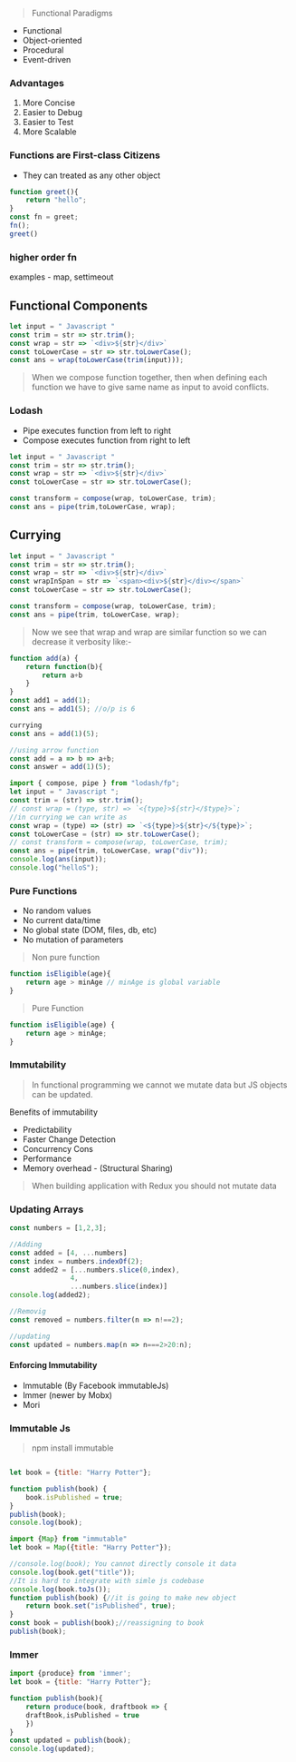 > Functional Paradigms
* Functional
* Object-oriented
* Procedural
* Event-driven

### Advantages
1. More Concise
2. Easier to Debug
3. Easier to Test
4. More Scalable

### Functions are First-class Citizens
* They can treated as any other object
```javascript
function greet(){
	return "hello";
}
const fn = greet;
fn();
greet()
```

### higher order fn
examples - map, settimeout

## Functional Components
```javascript
let input = " Javascript "
const trim = str => str.trim();
const wrap = str => `<div>${str}</div>`
const toLowerCase = str => str.toLowerCase();
const ans = wrap(toLowerCase(trim(input)));
```
> When we compose function together, then when defining each function we have to give same name as input to avoid conflicts.

### Lodash
* Pipe executes function from left to right
* Compose executes function from right to left
```javascript
let input = " Javascript "
const trim = str => str.trim();
const wrap = str => `<div>${str}</div>`
const toLowerCase = str => str.toLowerCase();

const transform = compose(wrap, toLowerCase, trim);
const ans = pipe(trim,toLowerCase, wrap);
```

## Currying

```javascript
let input = " Javascript "
const trim = str => str.trim();
const wrap = str => `<div>${str}</div>`
const wrapInSpan = str => `<span><div>${str}</div></span>`
const toLowerCase = str => str.toLowerCase();

const transform = compose(wrap, toLowerCase, trim);
const ans = pipe(trim, toLowerCase, wrap);
```
> Now we see that wrap and wrap are similar function so we can decrease it verbosity like:-

```javascript
function add(a) {
	return function(b){
		return a+b
	}
}
const add1 = add(1);
const ans = add1(5); //o/p is 6

currying
const ans = add(1)(5);

//using arrow function
const add = a => b => a+b;
const answer = add(1)(5);
```

```javascript
import { compose, pipe } from "lodash/fp";
let input = " Javascript ";
const trim = (str) => str.trim();
// const wrap = (type, str) => `<{type}>${str}</$type}>`;
//in currying we can write as
const wrap = (type) => (str) => `<${type}>${str}</${type}>`;
const toLowerCase = (str) => str.toLowerCase();
// const transform = compose(wrap, toLowerCase, trim);
const ans = pipe(trim, toLowerCase, wrap("div"));
console.log(ans(input));
console.log("helloS");
```

### Pure Functions
* No random values
* No current data/time
* No global state (DOM, files, db, etc)
* No mutation of parameters

>Non pure function
```javascript
function isEligible(age){
	return age > minAge // minAge is global variable
}
```
>Pure Function
```javascript
function isEligible(age) {
	return age > minAge;
}
```

### Immutability

> In functional programming we cannot we mutate data but JS objects can be updated.

Benefits of immutability
*  Predictability
* Faster Change Detection
* Concurrency
Cons
* Performance
* Memory overhead - (Structural Sharing)

> When building application with Redux you should not mutate data

### Updating Arrays

```javascript
const numbers = [1,2,3];

//Adding
const added = [4, ...numbers]
const index = numbers.indexOf(2);
const added2 = [...numbers.slice(0,index),
			   4,
			   ...numbers.slice(index)]
console.log(added2);

//Removig
const removed = numbers.filter(n => n!==2);

//updating
const updated = numbers.map(n => n===2>20:n);
```

#### Enforcing Immutability
* Immutable (By Facebook immutableJs)
* Immer (newer by Mobx)
* Mori 

### Immutable Js

> npm install immutable
```javascript

let book = {title: "Harry Potter"};

function publish(book) {
	book.isPublished = true;
}
publish(book);
console.log(book);
```
```javascript
import {Map} from "immutable"
let book = Map({title: "Harry Potter"});

//console.log(book); You cannot directly console it data
console.log(book.get("title"));
//It is hard to integrate with simle js codebase
console.log(book.toJs());
function publish(book) {//it is going to make new object
	return book.set("isPublished", true);
}
const book = publish(book);//reassigning to book
publish(book);
```

### Immer
```javascript
import {produce} from 'immer';
let book = {title: "Harry Potter"};

function publish(book){
	return produce(book, draftbook => {
	draftBook,isPublished = true
	})
}
const updated = publish(book);
console.log(updated);
```